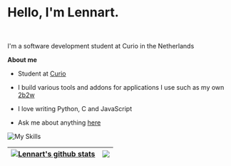 # Hello, I'm Lennart.

<br />

I'm a software development student at Curio in the Netherlands 

**About me**

-  Student at [Curio](https://curio.nl/)

-  I build various tools and addons for applications I use such as my own [2b2w](https://github.com/LennartWinter/2b2t-queue-waiter)

-  I love writing Python, C and JavaScript

-  Ask me about anything [here](https://github.com/LennartWinter/LennartWinter/issues)

![My Skills](https://skills.thijs.gg/icons?i=js,nodejs,html,css,php,mysql,laravel,python,c)


| <a href="https://github.com/anuraghazra/github-readme-stats"><img align="center" src="https://github-readme-stats.vercel.app/api?username=LennartWinter&show_icons=true&include_all_commits=true&theme=buefy&hide_border=true" alt="Lennart's github stats" /></a> | <a href="https://github.com/anuraghazra/github-readme-stats"><img align="center" src="https://github-readme-stats.vercel.app/api/top-langs/?username=LennartWinter&layout=compact&theme=buefy&hide_border=true" /></a> |
| ------------- | ------------- |
